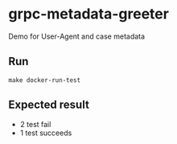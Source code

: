 # grpc-metadata-greeter
Demo for User-Agent and case metadata

## Run
``make docker-run-test``

## Expected result
- 2 test fail
- 1 test succeeds
